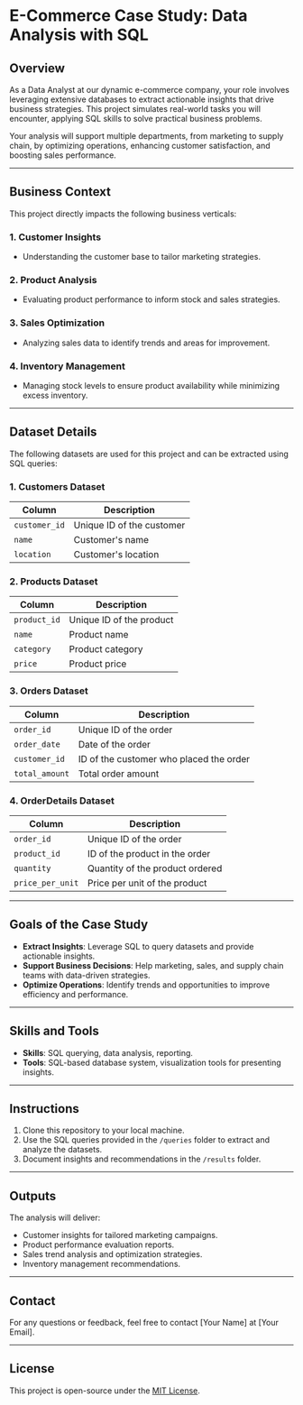 # E-Commerce Case Study: Data Analysis with SQL

## Overview
As a Data Analyst at our dynamic e-commerce company, your role involves leveraging extensive databases to extract actionable insights that drive business strategies. This project simulates real-world tasks you will encounter, applying SQL skills to solve practical business problems.

Your analysis will support multiple departments, from marketing to supply chain, by optimizing operations, enhancing customer satisfaction, and boosting sales performance.

---

## Business Context
This project directly impacts the following business verticals:

### 1. Customer Insights
- Understanding the customer base to tailor marketing strategies.

### 2. Product Analysis
- Evaluating product performance to inform stock and sales strategies.

### 3. Sales Optimization
- Analyzing sales data to identify trends and areas for improvement.

### 4. Inventory Management
- Managing stock levels to ensure product availability while minimizing excess inventory.

---

## Dataset Details
The following datasets are used for this project and can be extracted using SQL queries:

### 1. **Customers Dataset**
| Column         | Description         |
|----------------|---------------------|
| `customer_id`  | Unique ID of the customer |
| `name`         | Customer's name     |
| `location`     | Customer's location |

### 2. **Products Dataset**
| Column         | Description         |
|----------------|---------------------|
| `product_id`   | Unique ID of the product |
| `name`         | Product name        |
| `category`     | Product category    |
| `price`        | Product price       |

### 3. **Orders Dataset**
| Column         | Description         |
|----------------|---------------------|
| `order_id`     | Unique ID of the order |
| `order_date`   | Date of the order   |
| `customer_id`  | ID of the customer who placed the order |
| `total_amount` | Total order amount  |

### 4. **OrderDetails Dataset**
| Column           | Description         |
|------------------|---------------------|
| `order_id`       | Unique ID of the order |
| `product_id`     | ID of the product in the order |
| `quantity`       | Quantity of the product ordered |
| `price_per_unit` | Price per unit of the product |

---

## Goals of the Case Study
- **Extract Insights**: Leverage SQL to query datasets and provide actionable insights.
- **Support Business Decisions**: Help marketing, sales, and supply chain teams with data-driven strategies.
- **Optimize Operations**: Identify trends and opportunities to improve efficiency and performance.

---

## Skills and Tools
- **Skills**: SQL querying, data analysis, reporting.
- **Tools**: SQL-based database system, visualization tools for presenting insights.

---

## Instructions
1. Clone this repository to your local machine.
2. Use the SQL queries provided in the `/queries` folder to extract and analyze the datasets.
3. Document insights and recommendations in the `/results` folder.

---

## Outputs
The analysis will deliver:
- Customer insights for tailored marketing campaigns.
- Product performance evaluation reports.
- Sales trend analysis and optimization strategies.
- Inventory management recommendations.

---

## Contact
For any questions or feedback, feel free to contact [Your Name] at [Your Email].

---

## License
This project is open-source under the [MIT License](LICENSE).

